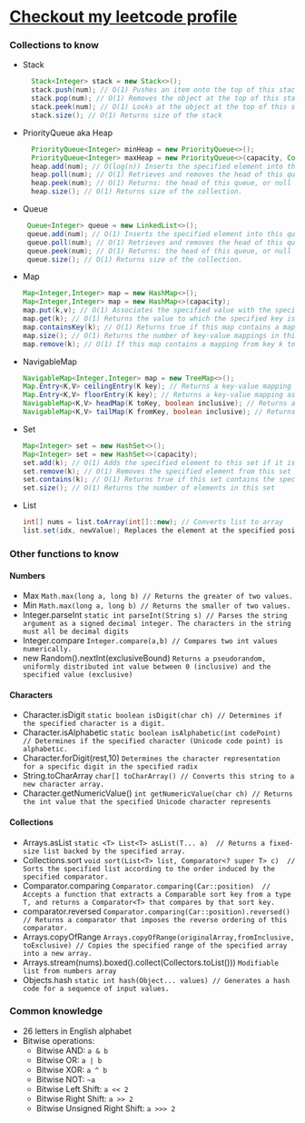 # [Checkout my leetcode profile](https://leetcode.com/EugeneMsv/)

### Collections to know

- Stack
  ```java 
    Stack<Integer> stack = new Stack<>();
    stack.push(num); // O(1) Pushes an item onto the top of this stack.
    stack.pop(num); // O(1) Removes the object at the top of this stack and returns that object as the value of this function. Exception if empty
    stack.peek(num); // O(1) Looks at the object at the top of this stack without removing it from the stack. Exception if empty.
    stack.size(); // O(1) Returns size of the stack
    ```
- PriorityQueue aka Heap
  ```java 
    PriorityQueue<Integer> minHeap = new PriorityQueue<>();
    PriorityQueue<Integer> maxHeap = new PriorityQueue<>(capacity, Collections.reverseOrder())
    heap.add(num); // O(log(n)) Inserts the specified element into this priority queue.
    heap.poll(num); // O(1) Retrieves and removes the head of this queue, or returns null if this queue is empty.
    heap.peek(num); // O(1) Returns: the head of this queue, or null if this queue is empty.
    heap.size(); // O(1) Returns size of the collection.
    ```
- Queue
  ```java 
   Queue<Integer> queue = new LinkedList<>();
   queue.add(num); // O(1) Inserts the specified element into this queue.
   queue.poll(num); // O(1) Retrieves and removes the head of this queue, or returns null if this queue is empty.
   queue.peek(num); // O(1) Returns: the head of this queue, or null if this queue is empty.
   queue.size(); // O(1) Returns size of the collection.
   ``` 
- Map
  ```java 
  Map<Integer,Integer> map = new HashMap<>();
  Map<Integer,Integer> map = new HashMap<>(capacity);
  map.put(k,v); // O(1) Associates the specified value with the specified key in this map
  map.get(k); // O(1) Returns the value to which the specified key is mapped, or null if this map contains no mapping for the key.
  map.containsKey(k); // O(1) Returns true if this map contains a mapping for the specified key
  map.size(); // O(1) Returns the number of key-value mappings in this map
  map.remove(k); // O(1) If this map contains a mapping from key k to value v such that Objects.equals(key, k), that mapping is removed. 
  ```
- NavigableMap
  ```java
  NavigableMap<Integer,Integer> map = new TreeMap<>();
  Map.Entry<K,V> ceilingEntry(K key); // Returns a key-value mapping associated with the least key greater than or equal to the given key, or null if there is no such key.
  Map.Entry<K,V> floorEntry(K key); // Returns a key-value mapping associated with the greatest key less than or equal to the given key, or null if there is no such key.
  NavigableMap<K,V> headMap(K toKey, boolean inclusive); // Returns a view of the portion of this map whose keys are less than (or equal to, if inclusive is true) toKey. The returned map is backed by this map, so changes in the returned map are reflected in this map, and vice-versa.
  NavigableMap<K,V> tailMap(K fromKey, boolean inclusive); // Returns a view of the portion of this map whose keys are greater than (or equal to, if inclusive is true) fromKey. The returned map is backed by this map, so changes in the returned map are reflected in this map, and vice-versa
  ```
- Set
  ```java 
  Map<Integer> set = new HashSet<>();
  Map<Integer> set = new HashSet<>(capacity);
  set.add(k); // O(1) Adds the specified element to this set if it is not already present.  Returns true if this set did not already contain the specified element
  set.remove(k); // O(1) Removes the specified element from this set if it is present. 
  set.contains(k); // O(1) Returns true if this set contains the specified element.
  set.size(); // O(1) Returns the number of elements in this set 
  ```
- List
  ```java 
  int[] nums = list.toArray(int[]::new); // Converts list to array
  list.set(idx, newValue); Replaces the element at the specified position in this list with the specified elemen
  ```

### Other functions to know

#### Numbers
- Max `Math.max(long a, long b) // Returns the greater of two values.`
- Min `Math.max(long a, long b) // Returns the smaller of two values.`
- Integer.parseInt `static int parseInt(String s) // Parses the string argument as a signed decimal integer. The characters in the string must all be decimal digits`
- Integer.compare `Integer.compare(a,b) // Compares two int values numerically.`
- new Random().nextInt(exclusiveBound) `Returns a pseudorandom, uniformly distributed int value between 0 (inclusive) and the specified value (exclusive)`

#### Characters
- Character.isDigit `static boolean isDigit(char ch) // Determines if the specified character is a digit.`
- Character.isAlphabetic `static boolean isAlphabetic(int codePoint)  // Determines if the specified character (Unicode code point) is alphabetic.`
- Character.forDigit(rest,10) `Determines the character representation for a specific digit in the specified radix`
- String.toCharArray `char[] toCharArray() // Converts this string to a new character array.`
- Character.getNumericValue() `int getNumericValue(char ch) // Returns the int value that the specified Unicode character represents`
#### Collections
- Arrays.asList `static <T> List<T> asList(T... a)  // Returns a fixed-size list backed by the specified array.`
- Collections.sort `void sort(List<T> list, Comparator<? super T> c)  // Sorts the specified list according to the order induced by the specified comparator.`
- Comparator.comparing `Comparator.comparing(Car::position)  // Accepts a function that extracts a Comparable sort key from a type T, and returns a Comparator<T> that compares by that sort key.`
- comparator.reversed `Comparator.comparing(Car::position).reversed() // Returns a comparator that imposes the reverse ordering of this comparator.`
- Arrays.copyOfRange `Arrays.copyOfRange(originalArray,fromInclusive, toExclusive) // Copies the
  specified range of the specified array into a new array.`
- Arrays.stream(nums).boxed().collect(Collectors.toList())) `Modifiable list from numbers array`
- Objects.hash `static int hash(Object... values) // Generates a hash code for a sequence of input values.`

### Common knowledge

- 26 letters in English alphabet
- Bitwise operations:
  - Bitwise AND: `a & b`
  - Bitwise OR: `a | b` 
  - Bitwise XOR: `a ^ b`
  - Bitwise NOT: `~a` 
  - Bitwise Left Shift: `a << 2` 
  - Bitwise Right Shift: `a >> 2`
  - Bitwise Unsigned Right Shift: `a >>> 2`